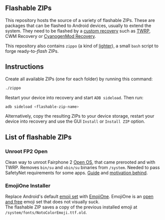 Flashable ZIPs
---

This repository hosts the source of a variety of flashable ZIPs. These are packages that can be flashed to Android devices, usually to extend the system. They need to be flashed by a [custom recovery](https://wiki.cyanogenmod.org/w/All_About_Recovery_Images) such as [TWRP](https://twrp.me/), CWM Recovery or [CyanogenMod Recovery](https://download.cyanogenmod.org/). 

This repository also contains `zippo` (a kind of [lighter](https://en.wikipedia.org/wiki/Zippo)), a small `bash` script to forge ready-to-_flash_ ZIPs.


## Instructions

Create all available ZIPs (one for each folder) by running this command:
```sh
./zippo
```

Restart your device into recovery and start `ADB sideload`. Then run:
```sh
adb sideload <flashable-zip-name>
```

Alternatively, copy the resulting ZIPs to your device storage, restart your device into recovery and use the GUI `Install` or `Install ZIP` option.


## List of flashable ZIPs

### Unroot FP2 Open 

Clean way to unroot Fairphone 2 [Open OS](http://code.fairphone.com/projects/fp-osos/index.html#id2), that came prerooted and with TWRP. Removes `bin/su` and `xbin/su` binaries from `/system`.
Needed to pass SafetyNet requirements for some apps. [Guide](https://forum.fairphone.com/t/pencil2-how-to-install-any-app-on-fp-open-os-for-beginners-and-experts/22516) and [motivation behind](https://forum.fairphone.com/t/how-to-be-able-to-install-and-use-any-app-on-fp-open-os-experimental/22327/34?u=roboe).


### EmojiOne Installer

Replace Android's default [emoji set](https://www.google.com/get/noto/help/emoji/) with [EmojiOne](http://emojione.com/). EmojiOne is an [open and free](https://github.com/Ranks/emojione/blob/master/LICENSE.md) emoji set that does not visually suck.  
The flashable ZIP saves a copy of the previous installed emoji at `/system/fonts/NotoColorEmoji.ttf.old`.
